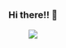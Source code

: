 ##
<p align="center">
  <h3 align="center">Hi there!! 🚀</h3>
</p>

<p align="center">
  <img src=(https://readme-typing-svg.demolab.com/?lines=Welcome+to+Pedro's+GitHub!;You+can+also+call+me+MonDev!)](https://git.io/typing-svg)>
</p>



<!--
**pedromonvel94/pedromonvel94** is a ✨ _special_ ✨ repository because its `README.md` (this file) appears on your GitHub profile.

Here are some ideas to get you started:

- 🔭 I’m currently working on ...
- 🌱 I’m currently learning ...
- 👯 I’m looking to collaborate on ...
- 🤔 I’m looking for help with ...
- 💬 Ask me about ...
- 📫 How to reach me: ...
- 😄 Pronouns: ...
- ⚡ Fun fact: ...
-->
